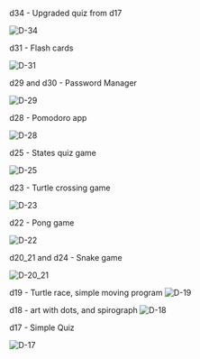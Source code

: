 d34 - Upgraded quiz from d17

![D-34](assets/d34.gif)

d31 - Flash cards

![D-31](assets/d31.gif)

d29 and d30 - Password Manager

![D-29](assets/d29.gif)

d28 - Pomodoro app

![D-28](assets/d28.gif)

d25 - States quiz game

![D-25](assets/d25.gif)

d23 - Turtle crossing game

![D-23](assets/d23.gif)

d22 - Pong game

![D-22](assets/d22.gif)

d20_21 and d24 - Snake game

![D-20_21](assets/d24.gif)

d19 - Turtle race, simple moving program
![D-19](assets/d19.gif)

d18 - art with dots, and spirograph
![D-18](assets/d18.gif)

d17 - Simple Quiz

![D-17](assets/d17.gif)










